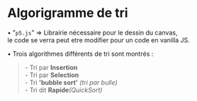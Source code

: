 <h1>Algorigramme de tri</h1>

• "<code>p5.js</code>" => Librairie nécessaire pour le dessin du canvas,<br>le code se verra peut etre modifier pour un code en vanilla JS.

• Trois algorithmes différents de tri sont montrés :<br>
<blockquote>
    - Tri par <strong>Insertion</strong><br>
    - Tri par <strong>Selection</strong><br>
    - Tri <strong>'bubble sort'</strong> <em>(tri par bulle)</em><br>
    - Tri dit <strong>Rapide</strong><em>(QuickSort)</em><br>
</blockquote>
